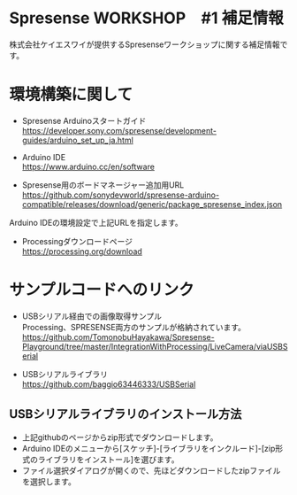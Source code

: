 # Spresense WORKSHOP　#1 補足情報

株式会社ケイエスワイが提供するSpresenseワークショップに関する補足情報です。

# 環境構築に関して

- Spresense Arduinoスタートガイド<br>
  https://developer.sony.com/spresense/development-guides/arduino_set_up_ja.html

- Arduino IDE<br>
 https://www.arduino.cc/en/software

- Spresense用のボードマネージャー追加用URL<br>
https://github.com/sonydevworld/spresense-arduino-compatible/releases/download/generic/package_spresense_index.json

Arduino IDEの環境設定で上記URLを指定します。

- Processingダウンロードページ<br>
  https://processing.org/download

  

# サンプルコードへのリンク
- USBシリアル経由での画像取得サンプル<br>
 Processing、SPRESENSE両方のサンプルが格納されています。<br>
  https://github.com/TomonobuHayakawa/Spresense-Playground/tree/master/IntegrationWithProcessing/LiveCamera/viaUSBSerial
  
- USBシリアルライブラリ<br>
  https://github.com/baggio63446333/USBSerial

## USBシリアルライブラリのインストール方法
* 上記githubのページからzip形式でダウンロードします。
* Arduino IDEのメニューから[スケッチ]-[ライブラリをインクルード]-[zip形式のライブラリをインストール]を選びます。
* ファイル選択ダイアログが開くので、先ほどダウンロードしたzipファイルを選択します。
